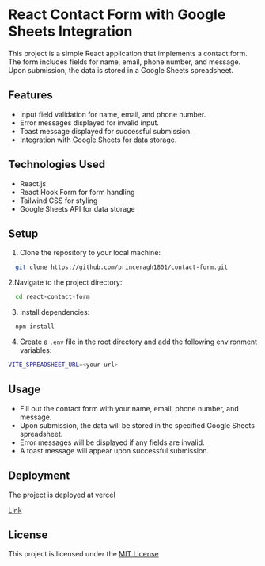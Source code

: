 
# React Contact Form with Google Sheets Integration

This project is a simple React application that implements a contact form. The form includes fields for name, email, phone number, and message. Upon submission, the data is stored in a Google Sheets spreadsheet.


## Features

- Input field validation for name, email, and phone number.
- Error messages displayed for invalid input.
- Toast message displayed for successful submission.
- Integration with Google Sheets for data storage.


## Technologies Used
- React.js
- React Hook Form for form handling
- Tailwind CSS for styling
- Google Sheets API for data storage
## Setup

1. Clone the repository to your local machine:

```bash
  git clone https://github.com/princeragh1801/contact-form.git
```
   2.Navigate to the project directory:
```bash
  cd react-contact-form
```
3. Install dependencies:
```bash
  npm install
```
4. Create a `.env` file in the root directory and add the following environment variables:
```bash
VITE_SPREADSHEET_URL=<your-url>
```
## Usage

- Fill out the contact form with your name, email, phone number, and message.
- Upon submission, the data will be stored in the specified Google Sheets spreadsheet.
- Error messages will be displayed if any fields are invalid.
- A toast message will appear upon successful submission.


## Deployment

The project is deployed at vercel

[Link](https://contact-form-rho-dusky.vercel.app/)

## License
This project is licensed under the
[MIT License](https://choosealicense.com/licenses/mit/)

